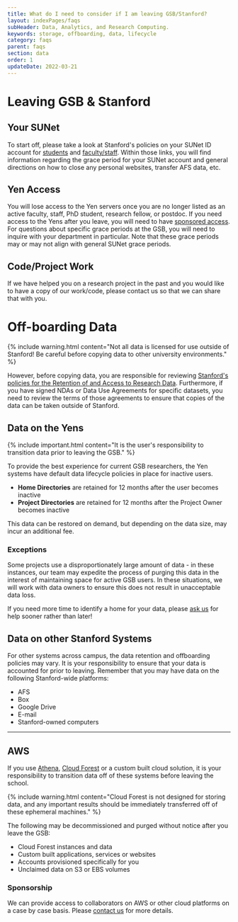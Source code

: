 ```yaml
---
title: What do I need to consider if I am leaving GSB/Stanford?
layout: indexPages/faqs
subHeader: Data, Analytics, and Research Computing.
keywords: storage, offboarding, data, lifecycle
category: faqs
parent: faqs
section: data
order: 1
updateDate: 2022-03-21
---
```


# Leaving GSB & Stanford

## Your SUNet

To start off, please take a look at Stanford's policies on your SUNet ID account for [students](https://uit.stanford.edu/service/accounts/closing-students) and [faculty/staff](https://uit.stanford.edu/service/accounts/closing-facstaff). Within those links, you will find information regarding the grace period for your SUNet account and general directions on how to close any personal websites, transfer AFS data, etc.

## Yen Access

You will lose access to the Yen servers once you are no longer listed as an active faculty, staff, PhD student, research fellow, or postdoc.  If you need access to the Yens after you leave, you will need to have [sponsored access](/yen/Collaborators.html).  For questions about specific grace periods at the GSB, you will need to inquire with your department in particular.  Note that these grace periods may or may not align with general SUNet grace periods.

## Code/Project Work

If we have helped you on a research project in the past and you would like to have a copy of our work/code, please contact us so that we can share that with you.

# Off-boarding Data

{% include warning.html content="Not all data is licensed for use outside of Stanford!  Be careful before copying data to other university environments." %}

However, before copying data, you are responsible for reviewing [Stanford's policies for the Retention of and Access to Research Data](https://doresearch.stanford.edu/policies/research-policy-handbook/conduct-research/retention-and-access-research-data). Furthermore, if you have signed NDAs or Data Use Agreements for specific datasets, you need to review the terms of those agreements to ensure that copies of the data can be taken outside of Stanford. 


## Data on the Yens

{% include important.html content="It is the user's responsibility to transition data prior to leaving the GSB." %}

To provide the best experience for current GSB researchers, the Yen systems have default data lifecycle policies in place for inactive users.

* **Home Directories** are retained for 12 months after the user becomes inactive
* **Project Directories** are retained for 12 months after the Project Owner becomes inactive

This data can be restored on demand, but depending on the data size, may incur an additional fee.

### Exceptions

Some projects use a disproportionately large amount of data - in these instances, our team may expedite the process of purging this data in the interest of maintaining space for active GSB users.  In these situations, we will work with data owners to ensure this does not result in unacceptable data loss.

If you need more time to identify a home for your data, please [ask us](mailto:gsb_darcresearch@stanford.edu) for help sooner rather than later!

## Data on other Stanford Systems

For other systems across campus, the data retention and offboarding policies may vary.  It is your responsibility to ensure that your data is accounted for prior to leaving.  Remember that you may have data on the following Stanford-wide platforms:

* AFS
* Box
* Google Drive
* E-mail
* Stanford-owned computers

----------------

## AWS

If you use [Athena](../services/athena.html), [Cloud Forest](../services/cloudForest.html) or a custom built cloud solution, it is your responsibility to transition data off of these systems before leaving the school.

{% include warning.html content="Cloud Forest is not designed for storing data, and any important results should be immediately transferred off of these ephemeral machines." %}

The following may be decommissioned and purged without notice after you leave the GSB:
* Cloud Forest instances and data
* Custom built applications, services or websites
* Accounts provisioned specifically for you
* Unclaimed data on S3 or EBS volumes

### Sponsorship

We can provide access to collaborators on AWS or other cloud platforms on a case by case basis.  Please [contact us](mailto:gsb_darcresearch@stanford.edu) for more details.